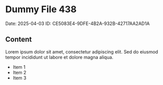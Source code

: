 # Dummy File 438

Date: 2025-04-03
ID: CE5083E4-9DFE-4B2A-932B-42717AA2AD1A

## Content

Lorem ipsum dolor sit amet, consectetur adipiscing elit.
Sed do eiusmod tempor incididunt ut labore et dolore magna aliqua.

* Item 1
* Item 2
* Item 3

